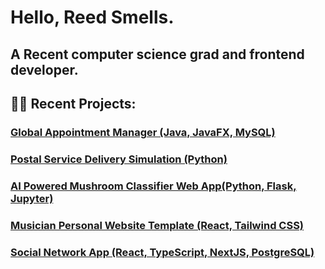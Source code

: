 <h1>Hello, Reed Smells.</h1>
<h2>A Recent computer science grad and frontend developer.</a>
<h2>👨‍💻 Recent Projects:</h2>

 <h3> <a href="https://github.com/gabesabella/Scheduling_Solutions">Global Appointment Manager (Java, JavaFX, MySQL)</a></h3>
 <h3> <a href="https://github.com/gabesabella/C950">Postal Service Delivery Simulation (Python)</a></h3>
 <h3> <a href="https://github.com/gabesabella/Comp_Sci_Capstone">AI Powered Mushroom Classifier Web App(Python, Flask, Jupyter)</a></h3>
 <h3> <a href="https://johnnygoodman.vercel.app">Musician Personal Website Template (React, Tailwind CSS)</a></h3>
 <h3> <a href="https://poster-5wxj.vercel.app/post/clehm1t1j0008la08g7cut35e">Social Network App (React, TypeScript, NextJS, PostgreSQL)</a></h3>

